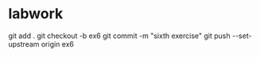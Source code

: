 # labwork
git add .
git checkout -b ex6
git commit -m "sixth exercise"
git push --set-upstream origin ex6
